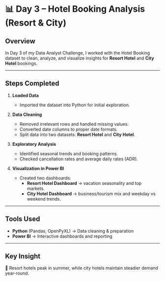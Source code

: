 # 📊 Day 3 – Hotel Booking Analysis (Resort & City)

## Overview
In Day 3 of my  Data Analyst Challenge, I worked with the Hotel Booking dataset to clean, analyze, and visualize insights for **Resort Hotel** and **City Hotel** bookings.

---

## Steps Completed
1. **Loaded Data**
   - Imported the dataset into Python for initial exploration.

2. **Data Cleaning**
   - Removed irrelevant rows and handled missing values.
   - Converted date columns to proper date formats.
   - Split data into two datasets: **Resort Hotel** and **City Hotel**.

3. **Exploratory Analysis**
   - Identified seasonal trends and booking patterns.
   - Checked cancellation rates and average daily rates (ADR).

4. **Visualization in Power BI**
   - Created two dashboards:
     - **Resort Hotel Dashboard** → vacation seasonality and top markets.
     - **City Hotel Dashboard** → business/tourism mix and weekday vs weekend trends.

---

## Tools Used
- **Python** (Pandas, OpenPyXL) → Data cleaning & preparation
- **Power BI** → Interactive dashboards and reporting

---

## Key Insight
📅 Resort hotels peak in summer, while city hotels maintain steadier demand year-round.

